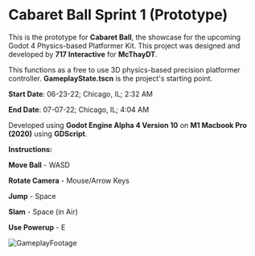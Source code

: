# Cabaret Ball Sprint 1 (Prototype)

This is the prototype for **Cabaret Ball**, the showcase for the upcoming Godot 4 Physics-based Platformer Kit. This project was designed and developed by **717 Interactive** for **McThayDT**.

This functions as a free to use 3D physics-based precision platformer controller. **GameplayState.tscn** is the project's starting point.

**Start Date**: 06-23-22; Chicago, IL; 2:32 AM

**End Date**: 07-07-22; Chicago, IL; 4:04 AM

Developed using **Godot Engine Alpha 4 Version 10** on **M1 Macbook Pro (2020)** using **GDScript**.



**Instructions:**

**Move Ball** - WASD

**Rotate Camera** - Mouse/Arrow Keys

**Jump** - Space

**Slam** - Space (in Air)

**Use Powerup** - E


![GameplayFootage](https://user-images.githubusercontent.com/107786093/178137514-ac57850b-3306-45ca-ad08-a4827fe15f57.gif)
